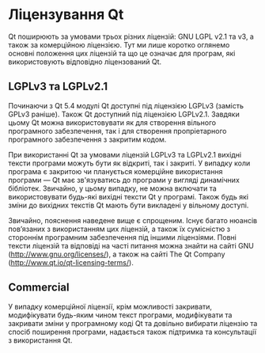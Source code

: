 # Ліцензування Qt
Qt поширюють за умовами трьох різних ліцензій: GNU LGPL v2.1 та v3, а також за комерційною ліцензією. Тут ми лише коротко оглянемо основні положення цих ліцензій та що це означає для програм, які використовують відповідно ліцензований Qt.


## LGPLv3 та LGPLv2.1
Починаючи з Qt 5.4 модулі Qt доступні під ліцензією LGPLv3 (замість GPLv3 раніше). Також Qt доступний під ліцензією LGPLv2.1. Завдяки цьому Qt можна використовувати як для створення вільного програмного забезпечення, так і для створення пропріетарного програмного забезпечення з закритим кодом. 

При використанні Qt за умовами ліцензій LGPLv3 та LGPLv2.1 вихідні тексти програми можуть бути як відкриті, так і закриті. У випадку коли програма є закритою чи планується комерційне використання програми — Qt має зв'язуватись до програми у вигляді динамічних бібліотек. Звичайно, у цьому випадку, не можна включати та використовувати будь-які вихідні тексти Qt у програмі. Також будь які зміни до вихідних текстів Qt мають бути викладені у вільному доступі.

Звичайно, пояснення наведене вище є спрощеним. Існує багато нюансів пов’язаних з використанням цих ліцензій, а також їх сумісністю з стороннім програмним забезпечення під іншими ліцензіями. Повні тексти ліцензій та відповіді на часті питання можна знайти на сайті GNU (http://www.gnu.org/licenses/), а також на сайті The Qt Company (http://www.qt.io/qt-licensing-terms/).


## Commercial
У випадку комерційної ліцензії, крім можливості закривати, модифікувати будь-яким чином текст програми, модифікувати  та закривати зміни у програмному коді Qt та довільно вибирати ліцензію та спосіб поширення програми, надається також підтримка та консультації з використання Qt.


